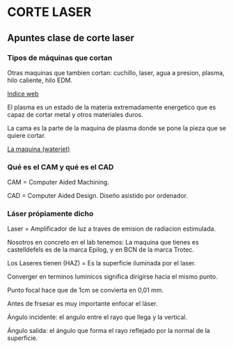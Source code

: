 # CORTE LASER

## Apuntes clase de corte laser

### Tipos de máquinas que cortan

Otras maquinas que tambien cortan: cuchillo, laser, agua a presion, plasma, hilo caliente, hilo EDM.

[Indice web](http://academy.cba.mit.edu/classes/computer_cutting/index.html)

El plasma es un estado de la materia extremadamente energetico que es capaz de cortar metal y otros materiales duros.

La cama es la parte de la maquina de plasma donde se pone la pieza que se quiere cortar.

[La maquina (waterjet)](https://www.wazer.com/)

### Qué es el CAM y qué es el CAD

CAM = Computer Aided Machining. 

CAD = Computer Aided Design. Diseño asistido por ordenador.

### Láser própiamente dicho

Laser = Amplificador de luz a traves de emision de radiacion estimulada.

Nosotros en concreto en el lab tenemos: La maquina que tienes es castelldefels es de la marca Epilog, y en BCN de la marca Trotec.

Los Laseres tienen (HAZ) = Es la superficie iluminada por el laser.

Converger en terminos luminicos significa dirigirse hacia el mismo punto.

Punto focal hace que de 1cm se convierta en 0,01 mm.

Antes de frsesar es muy importante enfocar el láser.

Ángulo incidente: el angulo entre el rayo que llega y la vertical.

Ángulo salida: el ángulo que forma el rayo reflejado por la normal de la superficie.

